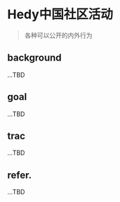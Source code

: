 # Hedy中国社区活动
> 各种可以公开的内外行为


## background
...TBD

## goal
...TBD

## trac
...TBD

## refer.
...TBD

